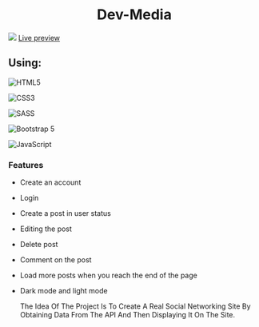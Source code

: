  <h1 align="center" >Dev-Media</h1>
  <img src="https://youssef-elogail.firebaseapp.com/imgs/img_site/8.png" />
  <a href="https://darling-biscochitos-c65205.netlify.app/">Live   
   preview</a>
  <br>
  <h2>Using:</h2>

![HTML5](https://img.shields.io/badge/html5-%23E34F26.svg?style=for-the-badge&logo=html5&logoColor=white)

![CSS3](https://img.shields.io/badge/css3-%231572B6.svg?style=for-the-badge&logo=css3&logoColor=white)

![SASS](https://img.shields.io/badge/SASS-hotpink.svg?style=for-the-badge&logo=SASS&logoColor=white)

![Bootstrap 5](https://img.shields.io/badge/bootstrap-%238511FA.svg?style=for-the-badge&logo=bootstrap&logoColor=white)

![JavaScript](https://img.shields.io/badge/javascript-%23323330.svg?style=for-the-badge&logo=javascript&logoColor=%23F7DF1E)

<h3>Features</h3>

- Create an account
- Login
- Create a post in user status
- Editing the post
- Delete post
- Comment on the post
- Load more posts when you reach the end of the page
- Dark mode and light mode
  
  <p>The Idea Of The Project Is To Create A Real Social Networking Site By Obtaining Data From The API And Then Displaying It On The Site.</p>
